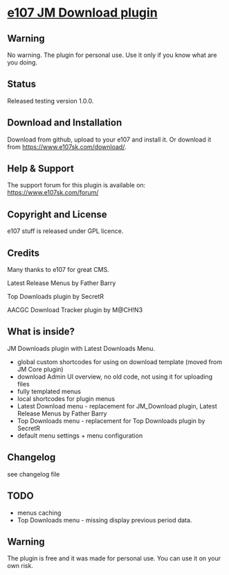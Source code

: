 # [e107 JM Download plugin](https://www.e107sk.com)

## Warning

No warning. The plugin for personal use. Use it only if you know what are you doing.

## Status

Released testing version 1.0.0.  

## Download and Installation

Download from github, upload to your e107 and install it. Or download it from https://www.e107sk.com/download/. 

## Help & Support

The support forum for this plugin is available on:  https://www.e107sk.com/forum/

## Copyright and License

e107 stuff is released under GPL licence.
 
## Credits

Many thanks to e107 for great CMS.

Latest Release Menus by Father Barry

Top Downloads plugin by SecretR

AACGC Download Tracker plugin by M@CH!N3

## What is inside?
 
JM Downloads plugin with Latest Downloads Menu.

- global custom shortcodes for using on download template  (moved from JM Core plugin)
- download Admin UI overview, no old code, not using it for uploading files
- fully templated menus
- local shortcodes for plugin menus
- Latest Download menu - replacement for JM_Download plugin, Latest Release Menus by Father Barry
- Top Downloads menu - replacement for Top Downloads plugin by SecretR
- default menu settings + menu configuration

## Changelog

see changelog file

## TODO

- menus caching
- Top Downloads menu - missing display previous period data. 

## Warning

The plugin is free and it was made for personal use. You can use it on your own risk.   





